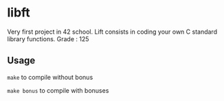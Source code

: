 # libft

Very first project in 42 school. Lift consists in coding your own C standard library functions.
Grade : 125

## Usage 

``make`` to compile without bonus

``make bonus`` to compile with bonuses

